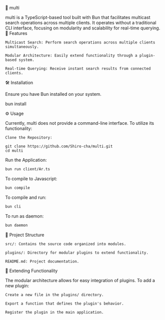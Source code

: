 📡 multi

multi is a TypeScript-based tool built with Bun that facilitates multicast search operations across multiple clients. It operates without a traditional CLI interface, focusing on modularity and scalability for real-time querying.
🚀 Features

    Multicast Search: Perform search operations across multiple clients simultaneously.

    Modular Architecture: Easily extend functionality through a plugin-based system.

    Real-time Querying: Receive instant search results from connected clients.

🛠️ Installation

Ensure you have Bun installed on your system.

bun install

⚙️ Usage

Currently, multi does not provide a command-line interface. To utilize its functionality:

    Clone the Repository:

    git clone https://github.com/Shiro-cha/multi.git
    cd multi

Run the Application:



```bash
bun run client/Ar.ts
```

To compile to Javascript:

```bash
bun compile
```

To compile and run:

```bash
bun cli
```

To run as daemon:

```bash
bun daemon
```
📁 Project Structure

    src/: Contains the source code organized into modules.

    plugins/: Directory for modular plugins to extend functionality.

    README.md: Project documentation.

🧩 Extending Functionality

The modular architecture allows for easy integration of plugins. To add a new plugin:

    Create a new file in the plugins/ directory.

    Export a function that defines the plugin's behavior.

    Register the plugin in the main application.
